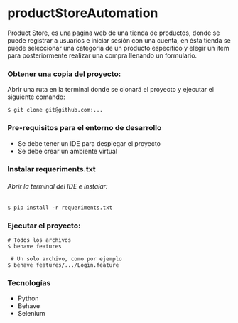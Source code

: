 # productStoreAutomation
Product Store, es una pagina web de una tienda de productos, donde se puede registrar a usuarios e iniciar sesión con una cuenta,
en ésta tienda se puede seleccionar una categoria de un producto específico y elegir un item para posteriormente
realizar una compra llenando un formulario.

### Obtener una copia del proyecto:

 Abrir una ruta en la terminal donde se clonará el proyecto y ejecutar el siguiente comando:

    $ git clone git@github.com:...
### Pre-requisitos para el entorno de desarrollo
* Se debe tener un IDE para desplegar el proyecto
* Se debe crear un ambiente virtual
 
### Instalar requeriments.txt
###### Abrir la terminal del IDE e instalar:
    $ pip install -r requeriments.txt

### Ejecutar el proyecto:
    # Todos los archivos
    $ behave features

     # Un solo archivo, como por ejemplo 
    $ behave features/.../Login.feature

### Tecnologías 
* Python
* Behave
* Selenium